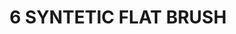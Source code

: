 ---
layout: product
title: "6 SYNTETIC FLAT BRUSH"
price: "300" 
desc: "Sintetička četkica"
img_path: "/assets/img/A.MIG-8621.webp"
brand: "AMMO"
available: false
special_offer: false
new: false
soon: false
cat: "070000"
subcat: "070100"
subsubcat: "070102"
sifra: "A.MIG-8621"
popular: false
spec: false
---
